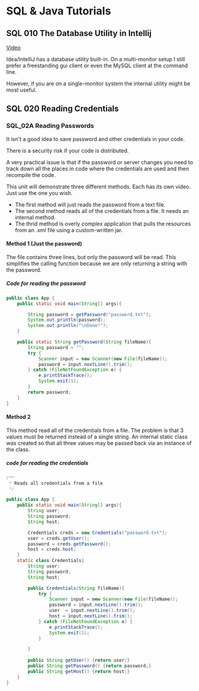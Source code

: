 # SQL & Java Tutorials
## SQL 010 The Database Utility in Intellij

[Video](https://mwsu.hosted.panopto.com/Panopto/Pages/Viewer.aspx?id=aff17ae2-57a7-49eb-b144-ae3f002a12de)

Idea/IntelliJ has a database utility built-in.  On a multi-monitor setup I still prefer a freestanding gui client or even the MySQL client at the command line.

However, if you are on a single-monitor system the internal utility might be most useful.

## SQL 020 Reading Credentials

### SQL_02A Reading Passwords

It isn't a good idea to save password and other credentials in your code.  

There is a security risk if your code is distributed.  

A very practical issue is that if the password or server changes you need to track down
all the places in code where the credentials are used and then recompile the code.

This unit will demonstrate three different methods. Each has its own video.  Just use the one you wish.

* The first method will just reads the password from a text file.
* The second method reads all of the credentials from a file.  It needs an internal method.
* The thrid method is overly complex application that pulls the resources from an .xml file using a custom-written jar.

#### Method 1 (Just the password)

The file contains three lines, but only the password will be read.  This simplifies the
calling function because we are only returning a string with the password.

##### Code for reading the password

```java
public class App {
    public static void main(String[] args){

        String password = getPassword("password.txt");
        System.out.println(password);
        System.out.println("\nDone!");
    }

    public static String getPassword(String fileName){
        String password = "";
        try {
            Scanner input = new Scanner(new File(fileName));
            password = input.nextLine().trim();
        } catch (FileNotFoundException e) {
            e.printStackTrace();
            System.exit(1);
        }
        return password;
    }
}
```

#### Method 2

This method read all of the credentials from a file.  The problem is that 3 values
must be returned instead of a single string.  An internal static class was created
so that all three values may be passed back via an instance of the class.
##### code for reading the credentials

```java
/**
 * Reads all credentials from a file
 */

public class App {
    public static void main(String[] args){
        String user;
        String password;
        String host;

        Credentials creds = new Credentials("password.txt");
        user = creds.getUser();
        password = creds.getPassword();
        host = creds.host;
    }
    static class Credentials{
        String user;
        String password;
        String host;

        public Credentials(String fileName){
            try {
                Scanner input = new Scanner(new File(fileName));
                password = input.nextLine().trim();
                user  = input.nextLine().trim();
                host = input.nextLine().trim();
            } catch (FileNotFoundException e) {
                e.printStackTrace();
                System.exit(1);
            }

        }
        
        public String getUser() {return user;}
        public String getPassword() {return password;}
        public String getHost() {return host;}
    }
}

```

